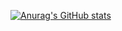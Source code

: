 

<!--
### Hi there 👋
**hbsgithub/hbsgithub** is a ✨ _special_ ✨ repository because its `README.md` (this file) appears on your GitHub profile.

Here are some ideas to get you started:

- 🔭 I’m currently working on ...
- 🌱 I’m currently learning ...
- 👯 I’m looking to collaborate on ...
- 🤔 I’m looking for help with ...
- 💬 Ask me about ...
- 📫 How to reach me: ...
- 😄 Pronouns: ...
- ⚡ Fun fact: ...
-->
[![Anurag's GitHub stats](https://github-readme-stats-orpin-xi.vercel.app/api?username=hbsgithub&theme=tokyonight&show_icons=true)](https://github.com/anuraghazra/github-readme-stats)
